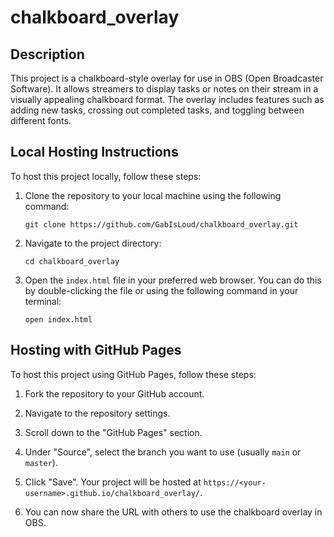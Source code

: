 # chalkboard_overlay

## Description

This project is a chalkboard-style overlay for use in OBS (Open Broadcaster Software). It allows streamers to display tasks or notes on their stream in a visually appealing chalkboard format. The overlay includes features such as adding new tasks, crossing out completed tasks, and toggling between different fonts.

## Local Hosting Instructions

To host this project locally, follow these steps:

1. Clone the repository to your local machine using the following command:
   ```
   git clone https://github.com/GabIsLoud/chalkboard_overlay.git
   ```

2. Navigate to the project directory:
   ```
   cd chalkboard_overlay
   ```

3. Open the `index.html` file in your preferred web browser. You can do this by double-clicking the file or using the following command in your terminal:
   ```
   open index.html
   ```

## Hosting with GitHub Pages

To host this project using GitHub Pages, follow these steps:

1. Fork the repository to your GitHub account.

2. Navigate to the repository settings.

3. Scroll down to the "GitHub Pages" section.

4. Under "Source", select the branch you want to use (usually `main` or `master`).

5. Click "Save". Your project will be hosted at `https://<your-username>.github.io/chalkboard_overlay/`.

6. You can now share the URL with others to use the chalkboard overlay in OBS.
